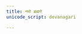 ```yaml
---
title: नमो ब्रह्मणे
unicode_script: devanagari

---
```

<div class="js_include" url="/vedAH/taittirIyam/AraNyakam/02/aMshAH/namo_brahmaNe/"  newLevelForH1="2" includeTitle="true"> </div>  

